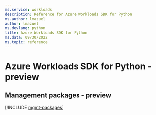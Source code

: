 ```yaml
---
ms.service: workloads
description: Reference for Azure Workloads SDK for Python
ms.author: lmazuel
author: lmazuel
ms.devlang: python
title: Azure Workloads SDK for Python
ms.data: 09/30/2022
ms.topic: reference
---
```

# Azure Workloads SDK for Python - preview

## Management packages - preview
[!INCLUDE [mgmt-packages](workloads-mgmt-index.md)]